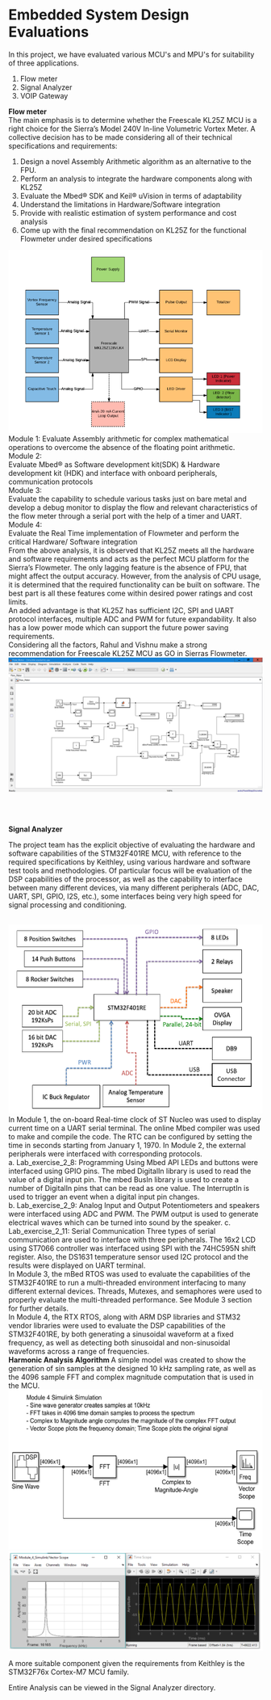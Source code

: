 # Embedded System Design Evaluations
In this project, we have evaluated various MCU's and MPU's for suitability of three applications.
<br>
1. Flow meter <br>
2. Signal Analyzer <br>
3. VOIP Gateway <br>

<b> Flow meter </b> <br>
The main emphasis is to determine whether the Freescale KL25Z MCU is a right choice for the Sierra’s Model 240V In-line Volumetric Vortex Meter. A collective decision has to be made considering all of their technical specifications and requirements:
1. Design a novel Assembly Arithmetic algorithm as an alternative to the FPU.
2. Perform an analysis to integrate the hardware components along with KL25Z
3. Evaluate the Mbed® SDK and Keil® uVision in terms of adaptability
4. Understand the limitations in Hardware/Software integration
5. Provide with realistic estimation of system performance and cost analysis
6. Come up with the final recommendation on KL25Z for the functional Flowmeter under desired specifications

<img src="https://github.com/sral1993/ECEN-5803-Mastering-Embedded-Systems-Architecture/blob/master/Vortex%20Flow%20meter/Flowmeter_Blockdiagram.png" alt="BD">
<br>
Module 1:
Evaluate Assembly arithmetic for complex mathematical operations to overcome the absence of the floating point arithmetic.
<br>Module 2:<br>
Evaluate Mbed® as Software development kit(SDK) & Hardware development kit (HDK) and interface with onboard peripherals, communication protocols
<br>Module 3:<br>
Evaluate the capability to schedule various tasks just on bare metal and develop a debug monitor to display the flow and relevant characteristics of the flow meter through a serial port with the help of a timer and UART.
<br>Module 4:<br>
Evaluate the Real Time implementation of Flowmeter and perform the critical Hardware/ Software integration
<br>
From the above analysis, it is observed that KL25Z meets all the hardware and software requirements and acts as the perfect MCU platform for the Sierra’s Flowmeter. The only lagging feature is the absence of FPU, that might affect the output accuracy. However, from the analysis of CPU usage, it is determined that the required functionality can be built on software. The best part is all these features come within desired power ratings and cost limits.<br>
An added advantage is that KL25Z has sufficient I2C, SPI and UART protocol interfaces, multiple ADC and PWM for future expandability. It also has a low power mode which can support the future power saving requirements.<br>
Considering all the factors, Rahul and Vishnu make a strong recommendation for Freescale KL25Z MCU as GO in Sierras Flowmeter.
<br>
<img src="https://github.com/sral1993/ECEN-5803-Mastering-Embedded-Systems-Architecture/blob/master/Vortex%20Flow%20meter/Simulink_Blockdiagram.png" alt="BD">

<br> <br>

<b> Signal Analyzer </b>
  
The project team has the explicit objective of evaluating the hardware and software capabilities of the STM32F401RE MCU, with reference to the required specifications by Keithley, using various hardware and software test tools and methodologies. Of particular focus will be evaluation of the DSP capabilities of the processor, as well as the capability to interface between many different devices, via many different peripherals (ADC, DAC, UART, SPI, GPIO, I2S, etc.), some interfaces being very high speed for signal processing and conditioning.

<br>

<img src="https://github.com/sral1993/ECEN-5803-Mastering-Embedded-Systems-Architecture/blob/master/Signal%20Analyzer/BD.png" alt="BD">
In Module 1, the on-board Real-time clock of ST Nucleo was used to display current time on a UART serial terminal. The online Mbed compiler was used to make and compile the code. The RTC can be configured by setting the time in seconds starting from January 1, 1970.
In Module 2, the external peripherals were interfaced with corresponding protocols. <br>
a. Lab_exercise_2_8: Programming Using Mbed API
LEDs and buttons were interfaced using GPIO pins. The mbed DigitalIn library is used to read the value of a digital input pin. The mbed BusIn library is used to create a number of DigitalIn pins that can be read as one value. The InterruptIn is used to trigger an event when a digital input pin changes. <br>
b. Lab_exercise_2_9: Analog Input and Output
Potentiometers and speakers were interfaced using ADC and PWM. The PWM output is used to generate electrical waves which can be turned into sound by the speaker.
c. Lab_exercise_2_11: Serial Communication
Three types of serial communication are used to interface with three peripherals. The 16x2 LCD using ST7066 controller was interfaced using SPI with the 74HC595N shift register. Also, the DS1631 temperature sensor used I2C protocol and the results were displayed on UART terminal.<br>
In Module 3, the mBed RTOS was used to evaluate the capabilities of the STM32F401RE to run a multi-threaded environment interfacing to many different external devices. Threads, Mutexes, and semaphores were used to properly evaluate the multi-threaded performance. See Module 3 section for further details. <br>
In Module 4, the RTX RTOS, along with ARM DSP libraries and STM32 vendor libraries were used to evaluate the DSP capabilities of the STM32F401RE, by both generating a sinusoidal waveform at a fixed frequency, as well as detecting both sinusoidal and non-sinusoidal waveforms across a range of frequencies.<br>
<b> Harmonic Analysis Algorithm </b>
A simple model was created to show the generation of sin samples at the designed 10 kHz sampling rate, as well as the 4096 sample FFT and complex magnitude computation that is used in the MCU.<br>
<img src="https://github.com/sral1993/ECEN-5803-Mastering-Embedded-Systems-Architecture/blob/master/Signal%20Analyzer/simulink.png" alt="BD">

<img src="https://github.com/sral1993/ECEN-5803-Mastering-Embedded-Systems-Architecture/blob/master/Signal%20Analyzer/Waveforms.png" alt="BD">


A more suitable component given the requirements from Keithley is the STM32F76x Cortex-M7 MCU family.<br>

Entire Analysis can be viewed in the Signal Analyzer directory.
<br>
<br>
